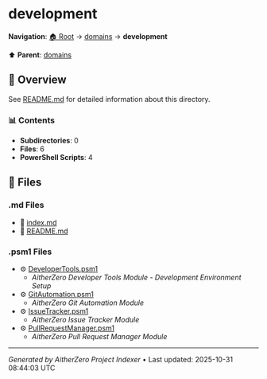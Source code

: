 # development

**Navigation**: [🏠 Root](../../index.md) → [domains](../index.md) → **development**

⬆️ **Parent**: [domains](../index.md)

## 📖 Overview

See [README.md](./README.md) for detailed information about this directory.

### 📊 Contents

- **Subdirectories**: 0
- **Files**: 6
- **PowerShell Scripts**: 4

## 📄 Files

### .md Files

- 📝 [index.md](./index.md)
- 📝 [README.md](./README.md)

### .psm1 Files

- ⚙️ [DeveloperTools.psm1](./DeveloperTools.psm1)
  - *AitherZero Developer Tools Module - Development Environment Setup*
- ⚙️ [GitAutomation.psm1](./GitAutomation.psm1)
  - *AitherZero Git Automation Module*
- ⚙️ [IssueTracker.psm1](./IssueTracker.psm1)
  - *AitherZero Issue Tracker Module*
- ⚙️ [PullRequestManager.psm1](./PullRequestManager.psm1)
  - *AitherZero Pull Request Manager Module*

---

*Generated by AitherZero Project Indexer* • Last updated: 2025-10-31 08:44:03 UTC

